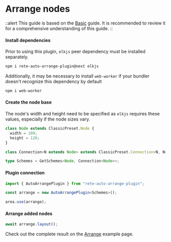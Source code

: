 # Arrange nodes

::alert
This guide is based on the [Basic](/docs/basic) guide. It is recommended to review it for a comprehensive understanding of this guide.
::

#### Install dependencies

Prior to using this plugin, `elkjs` peer dependency must be installed separately.

```bash
npm i rete-auto-arrange-plugin@next elkjs
```

Additionally, it may be necessary to install `web-worker` if your bundler doesn't recognize this dependency by default

```bash
npm i web-worker
```

#### Create the node base

The node's width and height need to be specified as `elkjs` requires these values, especially if the node sizes vary.

```ts
class Node extends ClassicPreset.Node {
  width = 180;
  height = 120;
}

class Connection<N extends Node> extends ClassicPreset.Connection<N, N> {}

type Schemes = GetSchemes<Node, Connection<Node>>;
```

#### Plugin connection

```ts
import { AutoArrangePlugin } from "rete-auto-arrange-plugin";

const arrange = new AutoArrangePlugin<Schemes>();

area.use(arrange);
```

#### Arrange added nodes

```ts
await arrange.layout();
```

Check out the complete result on the [Arrange](/examples/arrange) example page.
